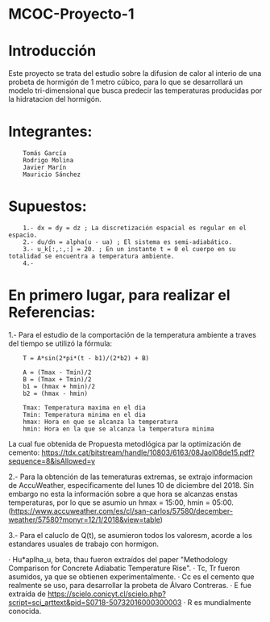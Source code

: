 # MCOC-Proyecto-1 

Introducción
==============
Este proyecto se trata del estudio sobre la difusion de calor al interio de una probeta de hormigón de 1 metro cúbico, para lo que se desarrollará un modelo tri-dimensional que busca predecir las temperaturas producidas por la hidratacion del hormigón.

Integrantes:
==============
```
	Tomás García
	Rodrigo Molina
	Javier Marín
	Mauricio Sánchez
```

Supuestos:
==============
```
	1.- dx = dy = dz ; La discretización espacial es regular en el espacio.
	2.- du/dn = alpha(u - ua) ; El sistema es semi-adiabático.
	3.- u_k[:,:,:] = 20. ; En un instante t = 0 el cuerpo en su totalidad se encuentra a temperatura ambiente.
	4.- 
```
En primero lugar, para realizar el 
Referencias:
==============
1.- Para el estudio de la comportación de la temperatura ambiente a traves del tiempo se utilizó la fórmula:
```
	T = A*sin(2*pi*(t - b1)/(2*b2) + B)

	A = (Tmax - Tmin)/2
	B = (Tmax + Tmin)/2
	b1 = (hmax + hmin)/2
	b2 = (hmax - hmin)

	Tmax: Temperatura maxima en el dia
	Tmin: Temperatura minima en el dia
	hmax: Hora en que se alcanza la temperatura
	hmin: Hora en la que se alcanza la temperatura minima 
```
La cual fue obtenida de Propuesta metodlógica par la optimización de cemento: 
https://tdx.cat/bitstream/handle/10803/6163/08Jaol08de15.pdf?sequence=8&isAllowed=y

2.- Para la obtención de las temeraturas extremas, se extrajo informacion de AccuWeather, especificamente del lunes 10 de diciembre del 2018. Sin embargo no esta la información sobre a que hora se alcanzas enstas temperaturas, por lo que se asumio un hmax = 15:00, hmin = 05:00.
(https://www.accuweather.com/es/cl/san-carlos/57580/december-weather/57580?monyr=12/1/2018&view=table)

3.- Para el caluclo de Q(t), se asumieron todos los valoresm, acorde a los estandares usuales de trabajo con hormigon.

· Hu*aplha_u,	beta, thau fueron extraídos del paper "Methodology Comparison for Concrete Adiabatic Temperature Rise".
· Tc, Tr fueron asumidos, ya que se obtienen experimentalmente.
· Cc es el cemento que realmente se uso, para desarrollar la probeta de Álvaro Contreras.
· E fue extraída de https://scielo.conicyt.cl/scielo.php?script=sci_arttext&pid=S0718-50732016000300003
· R es mundialmente conocida.